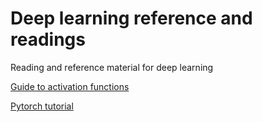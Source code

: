 # Deep learning reference and readings
Reading and reference material for deep learning

[Guide to activation functions](https://towardsdatascience.com/complete-guide-of-activation-functions-34076e95d044#:~:text=tanh%20Activation%20Function&text=It%20is%20nonlinear%20in%20nature,has%20a%20vanishing%20gradient%20problem.)

[Pytorch tutorial](https://pytorch.org/tutorials/beginner/deep_learning_60min_blitz.html)
